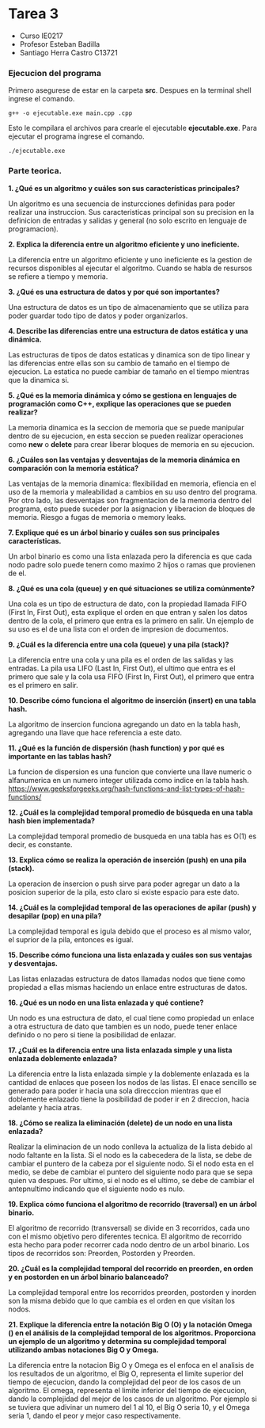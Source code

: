 # Tarea 3
-  Curso IE0217
- Profesor Esteban Badilla
- Santiago Herra Castro C13721

### Ejecucion del programa 
Primero asegurese de estar en la carpeta **src**. Despues en la terminal shell ingrese el comando.
```
g++ -o ejecutable.exe main.cpp .cpp
```
Esto le compilara el archivos para crearle el ejecutable **ejecutable.exe**. Para ejecutar el programa ingrese el comando.
```
./ejecutable.exe
```

### Parte teorica.

   **1. ¿Qué es un algoritmo y cuáles son sus características principales?**

   Un algoritmo es una secuencia de insturcciones definidas para poder realizar una instruccion. Sus caracteristicas principal son su precision en la definicion de entradas y salidas y general (no solo escrito en lenguaje de programacion).

   **2. Explica la diferencia entre un algoritmo eficiente y uno ineficiente.**

 La diferencia entre un algoritmo eficiente y uno ineficiente es la gestion de recursos disponibles al ejecutar el algoritmo. Cuando se habla de resursos se refiere a tiempo y memoria.

   **3. ¿Qué es una estructura de datos y por qué son importantes?**

   Una estructura de datos es un tipo de almacenamiento que se utiliza para poder guardar todo tipo de datos y poder organizarlos.

   **4. Describe las diferencias entre una estructura de datos estática y una dinámica.**

Las estructuras de tipos de datos estaticas y dinamica son de tipo linear y las diferencias entre ellas son su cambio de tamaño en el tiempo de ejecucion. La estatica no puede cambiar de tamaño en el tiempo mientras que la dinamica si.

   **5. ¿Qué es la memoria dinámica y cómo se gestiona en lenguajes de programación como C++, explique las operaciones que se pueden realizar?**

La memoria dinamica es la seccion de memoria que se puede manipular dentro de su ejecucion, en esta seccion se pueden realizar operaciones como **new** o **delete** para crear  liberar bloques de memoria en su ejecucion.

   **6. ¿Cuáles son las ventajas y desventajas de la memoria dinámica en comparación con la memoria estática?**

Las ventajas de la memoria dinamica: flexibilidad en memoria, efiencia en el uso de la memoria y maleabilidad a cambios en su uso dentro del programa. Por otro lado, las desventajas son fragmentacion de la memoria dentro del programa, esto puede suceder por la asignacion y liberacion de bloques de memoria. Riesgo a fugas de memoria o memory leaks.

   **7. Explique qué es un árbol binario y cuáles son sus principales características.**

Un arbol binario es como una lista enlazada pero la diferencia es que cada nodo padre solo puede tenern como maximo 2 hijos o ramas que provienen de el.

   **8. ¿Qué es una cola (queue) y en qué situaciones se utiliza comúnmente?**

   Una cola es un tipo de estructura de dato, con la propiedad llamada FIFO (First In, First Out), esta explique el orden en que entran y salen los datos dentro de la cola, el primero que entra es la primero en salir. Un ejemplo de su uso es el de una lista con el orden de impresion de documentos.

   **9. ¿Cuál es la diferencia entre una cola (queue) y una pila (stack)?**

La diferencia entre una cola y una pila es el orden de las salidas y las entradas. La pila usa LIFO (Last In, First Out), el ultimo que entra es el primero que sale y la cola usa FIFO (First In, First Out), el primero que entra es el primero en salir.

   **10. Describe cómo funciona el algoritmo de inserción (insert) en una tabla hash.**

La algoritmo de insercion funciona agregando un dato en la tabla hash, agregando una llave que hace referencia a este dato. 

   **11. ¿Qué es la función de dispersión (hash function) y por qué es importante en las tablas hash?**

La funcion de dispersion es una funcion que convierte una llave numeric o alfanumerica en un numero integer utilizada como indice en la tabla hash.
https://www.geeksforgeeks.org/hash-functions-and-list-types-of-hash-functions/

   **12. ¿Cuál es la complejidad temporal promedio de búsqueda en una tabla hash bien implementada?**

La complejidad temporal promedio de busqueda en una tabla has es O(1) es decir, es constante.

   **13. Explica cómo se realiza la operación de inserción (push) en una pila (stack).**

La operacion de insercion o push sirve para poder agregar un dato a la posicion superior de la pila, esto claro si existe espacio para este dato.

   **14. ¿Cuál es la complejidad temporal de las operaciones de apilar (push) y desapilar (pop) en una pila?**

La complejidad temporal es igula debido que el proceso es al mismo valor, el suprior de la pila, entonces es igual.

   **15. Describe cómo funciona una lista enlazada y cuáles son sus ventajas y desventajas.**

Las listas enlazadas estructura de datos llamadas nodos que tiene como propiedad a ellas mismas haciendo un enlace entre estructuras de datos.

   **16. ¿Qué es un nodo en una lista enlazada y qué contiene?**

Un nodo es una estructura de dato, el cual tiene como propiedad un enlace a otra estructura de dato que tambien es un nodo, puede tener enlace definido o no pero si tiene la posibilidad de enlazar.

   **17. ¿Cuál es la diferencia entre una lista enlazada simple y una lista enlazada doblemente enlazada?**

La diferencia entre la lista enlazada simple y la doblemente enlazada es la cantidad de enlaces que poseen los nodos de las listas. El enace sencillo se generado para poder ir hacia una sola direcccion mientras que el doblemente enlazado tiene la posibilidad de poder ir en 2 direccion, hacia adelante y hacia atras.

   **18. ¿Cómo se realiza la eliminación (delete) de un nodo en una lista enlazada?**

Realizar la eliminacion de un nodo conlleva la actualiza de la lista debido al nodo faltante en la lista. Si el nodo es la cabecedera de la lista, se debe de cambiar el puntero de la cabeza por el siguiente nodo. Si el nodo esta en el medio, se debe de cambiar el puntero del siguiente nodo para que se sepa quien va despues. Por ultimo, si el nodo es el ultimo, se debe de cambiar el antepnultimo indicando que el siguiente nodo es nulo.

   **19. Explica cómo funciona el algoritmo de recorrido (traversal) en un árbol binario.**

El algoritmo de recorrido (transversal) se divide en 3 recorridos, cada uno con el mismo objetivo pero diferentes tecnica. El algoritmo de recorrido esta hecho para poder recorrer cada nodo dentro de un arbol binario. Los tipos de recorridos son: Preorden, Postorden y Preorden.

   **20. ¿Cuál es la complejidad temporal del recorrido en preorden, en orden y en postorden en un árbol binario balanceado?**

La complejidad temporal entre los recorridos preorden, postorden y inorden son la misma debido que lo que cambia es el orden en que visitan los nodos.

   **21. Explique la diferencia entre la notación Big O (O) y la notación Omega () en el análisis de la complejidad temporal de los algoritmos. Proporciona un ejemplo de un algoritmo y determina su complejidad temporal utilizando ambas notaciones Big O y Omega.**

La diferencia entre la notacion Big O y Omega es el enfoca en el analisis de los resultados de un algoritmo, el Big O, representa el limite superior del tiempo de ejecucion, dando la complejidad del peor de los casos de un algoritmo. El omega, representa el limite inferior del tiempo de ejecucion, dando la complejidad del mejor de los casos de un algoritmo. Por ejemplo si se tuviera que adivinar un numero del 1 al 10, el Big O seria 10, y el Omega seria 1, dando el peor y mejor caso respectivamente.
